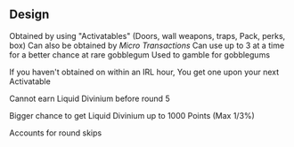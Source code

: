 ## Design
 Obtained by using "Activatables" (Doors, wall weapons, traps, Pack, perks, box)
 Can also be obtained by *Micro Transactions*
 Can use up to 3 at a time for a better chance at rare gobblegum
 Used to gamble for gobblegums

 If you haven't obtained on within an IRL hour, You get one upon your next Activatable

 Cannot earn Liquid Divinium before round 5

 Bigger chance to get Liquid Divinium up to 1000 Points (Max 1/3%)

 Accounts for round skips

 
